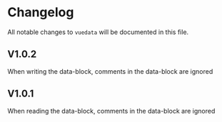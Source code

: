 # Changelog

All notable changes to `vuedata` will be documented in this file.

## V1.0.2
When writing the data-block, comments in the data-block are ignored

## V1.0.1
When reading the data-block, comments in the data-block are ignored
